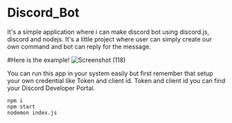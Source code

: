 # Discord_Bot
It's a simple application where i can make discord bot using discord.js, discord and nodejs. 
It's a little project where user can simply create our own command and bot can reply for the message.

#Here is the example!
![Screenshot (118)](https://github.com/mahaveer82/Discord_Bot/assets/77223066/85521423-4766-4197-8593-d4a9ff30cac6)

You can run this app in your system easily but first remember that setup your own credential like Token and client id.
Token and client id you can find your Discord Developer Portal.


```
npm i
npm start
nodemon index.js

```
